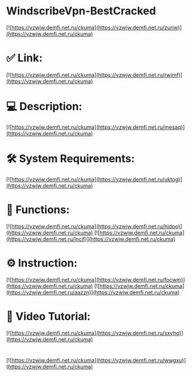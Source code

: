# WindscribeVpn-BestCracked

[![https://vzwjw.demfi.net.ru/ckuma](https://vzwjw.demfi.net.ru/zuriw)](https://vzwjw.demfi.net.ru/ckuma)
# ✅ Link:
[![https://vzwjw.demfi.net.ru/ckuma](https://vzwjw.demfi.net.ru/rwimf)](https://vzwjw.demfi.net.ru/ckuma)
# 💻 Description:
[![https://vzwjw.demfi.net.ru/ckuma](https://vzwjw.demfi.net.ru/mesaq)](https://vzwjw.demfi.net.ru/ckuma)
# 🛠 System Requirements:
[![https://vzwjw.demfi.net.ru/ckuma](https://vzwjw.demfi.net.ru/uktog)](https://vzwjw.demfi.net.ru/ckuma)
# 🎲 Functions:
[![https://vzwjw.demfi.net.ru/ckuma](https://vzwjw.demfi.net.ru/hidpo)](https://vzwjw.demfi.net.ru/ckuma)
[![https://vzwjw.demfi.net.ru/ckuma](https://vzwjw.demfi.net.ru/lncif)](https://vzwjw.demfi.net.ru/ckuma)
# ⚙️ Instruction:
[![https://vzwjw.demfi.net.ru/ckuma](https://vzwjw.demfi.net.ru/focwm)](https://vzwjw.demfi.net.ru/ckuma)
[![https://vzwjw.demfi.net.ru/ckuma](https://vzwjw.demfi.net.ru/aazzn)](https://vzwjw.demfi.net.ru/ckuma)
# 🎥 Video Tutorial:
[![https://vzwjw.demfi.net.ru/ckuma](https://vzwjw.demfi.net.ru/sxyhq)](https://vzwjw.demfi.net.ru/ckuma)
#
[![https://vzwjw.demfi.net.ru/ckuma](https://vzwjw.demfi.net.ru/wwgxu)](https://vzwjw.demfi.net.ru/ckuma)











